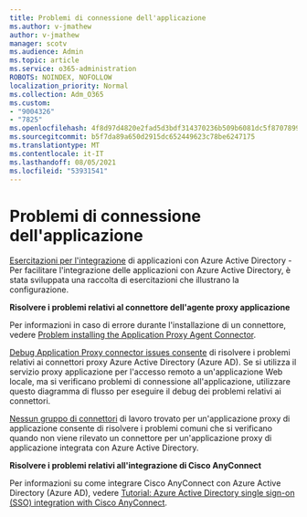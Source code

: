 ```yaml
---
title: Problemi di connessione dell'applicazione
ms.author: v-jmathew
author: v-jmathew
manager: scotv
ms.audience: Admin
ms.topic: article
ms.service: o365-administration
ROBOTS: NOINDEX, NOFOLLOW
localization_priority: Normal
ms.collection: Adm_O365
ms.custom:
- "9004326"
- "7825"
ms.openlocfilehash: 4f8d97d4820e2fad5d3bdf314370236b509b6081dc5f87078995282e72da0c18
ms.sourcegitcommit: b5f7da89a650d2915dc652449623c78be6247175
ms.translationtype: MT
ms.contentlocale: it-IT
ms.lasthandoff: 08/05/2021
ms.locfileid: "53931541"
---
```

# <a name="application-connection-issues"></a>Problemi di connessione dell'applicazione

[Esercitazioni per l'integrazione](https://docs.microsoft.com/azure/active-directory/saas-apps/tutorial-list) di applicazioni con Azure Active Directory - Per facilitare l'integrazione delle applicazioni con Azure Active Directory, è stata sviluppata una raccolta di esercitazioni che illustrano la configurazione.

**Risolvere i problemi relativi al connettore dell'agente proxy applicazione**

Per informazioni in caso di errore durante l'installazione di un connettore, vedere [Problem installing the Application Proxy Agent Connector](https://docs.microsoft.com/azure/active-directory/manage-apps/application-proxy-connector-installation-problem).

[Debug Application Proxy connector issues consente](https://docs.microsoft.com/azure/active-directory/manage-apps/application-proxy-debug-connectors) di risolvere i problemi relativi ai connettori proxy Azure Active Directory (Azure AD). Se si utilizza il servizio proxy applicazione per l'accesso remoto a un'applicazione Web locale, ma si verificano problemi di connessione all'applicazione, utilizzare questo diagramma di flusso per eseguire il debug dei problemi relativi ai connettori.

[Nessun gruppo di connettori](https://docs.microsoft.com/azure/active-directory/manage-apps/application-proxy-connectivity-no-working-connector) di lavoro trovato per un'applicazione proxy di applicazione consente di risolvere i problemi comuni che si verificano quando non viene rilevato un connettore per un'applicazione proxy di applicazione integrata con Azure Active Directory.

**Risolvere i problemi relativi all'integrazione di Cisco AnyConnect**

Per informazioni su come integrare Cisco AnyConnect con Azure Active Directory (Azure AD), vedere [Tutorial: Azure Active Directory single sign-on (SSO) integration with Cisco AnyConnect](https://docs.microsoft.com/azure/active-directory/saas-apps/cisco-anyconnect).
